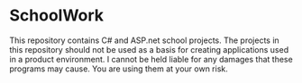 # SchoolWork
This repository contains C# and ASP.net school projects. The projects in this repository should not be used as a basis for creating applications used in a product environment. I cannot be held liable for any damages that these programs may cause. You are using them at your own risk.
